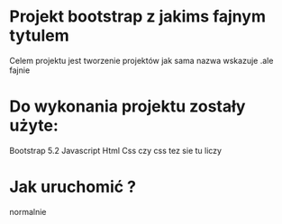 # Projekt bootstrap z jakims fajnym tytulem
Celem projektu jest tworzenie projektów jak sama nazwa wskazuje .ale fajnie
# Do wykonania projektu zostały użyte:
  Bootstrap 5.2
  Javascript
  Html
  Css czy css tez sie tu liczy

# Jak uruchomić ?
normalnie
